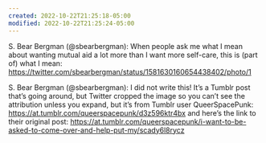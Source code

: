 ```yaml
---
created: 2022-10-22T21:25:18-05:00
modified: 2022-10-22T21:25:24-05:00
---
```


S. Bear Bergman (@sbearbergman): When people ask me what I mean about wanting mutual aid a lot more than I want more self-care, this is (part of) what I mean: https://twitter.com/sbearbergman/status/1581630160654438402/photo/1

S. Bear Bergman (@sbearbergman): I did not write this! It’s a Tumblr post that’s going around, but Twitter cropped the image so you can’t see the attribution unless you expand, but it’s from Tumblr user QueerSpacePunk: https://at.tumblr.com/queerspacepunk/d3z596ktr4bx and here’s the link to their original post: https://at.tumblr.com/queerspacepunk/i-want-to-be-asked-to-come-over-and-help-put-my/scady6l8rycz
